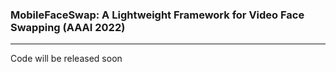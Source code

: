 ### MobileFaceSwap: A Lightweight Framework for Video Face Swapping (AAAI 2022)
---
Code will be released soon
